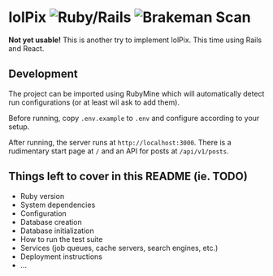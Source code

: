 # lolPix ![Ruby/Rails](https://github.com/lolPix/lolPix/workflows/Ruby/Rails/badge.svg?branch=main) ![Brakeman Scan](https://github.com/lolPix/lolPix/workflows/Brakeman%20Scan/badge.svg?branch=main)

**Not yet usable!**
This is another try to implement lolPix. This time using Rails and React.

## Development

The project can be imported using RubyMine which will automatically detect run configurations (or at least wil ask to add them).

Before running, copy `.env.example` to `.env` and configure according to your setup.

After running, the server runs at `http://localhost:3000`.
There is a rudimentary start page at `/` and an API for posts at `/api/v1/posts`.

## Things left to cover in this README (ie. TODO)
* Ruby version
* System dependencies
* Configuration
* Database creation
* Database initialization
* How to run the test suite
* Services (job queues, cache servers, search engines, etc.)
* Deployment instructions
* ...
